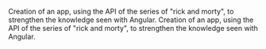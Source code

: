 Creation of an app, using the API of the series of "rick and morty", to strengthen the knowledge seen with Angular.
Creation of an app, using the API of the series of "rick and morty", to strengthen the knowledge seen with Angular.
